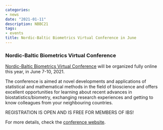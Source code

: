 ```yaml
---
categories:
- news
date: "2021-01-11"
description: NBBC21
tags:
- events
title: Nordic-Baltic Biometrics Virtual Conference in June
---
```



### Nordic-Baltic Biometrics Virtual Conference

[Nordic-Baltic Biometrics Virtual
Conference](https://nbbc21.helsinki.fi/) will be organized fully
online this year, in June 7-10, 2021.

The conference is aimed at novel developments and applications of
statistical and mathematical methods in the field of bioscience and
offers excellent opportunities for learning about recent advances in
biostatistics/biometry, exchanging research experiences and getting to
know colleagues from your neighbouring countries.

REGISTRATION IS OPEN AND IS FREE FOR MEMBERS OF IBS!

For more details, check the [conference
website](https://nbbc21.helsinki.fi).


